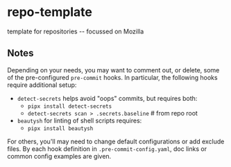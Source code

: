 # repo-template

template for repositories -- focussed on Mozilla

## Notes

Depending on your needs, you may want to comment out, or delete, some of the
pre-configured `pre-commit` hooks. In particular, the following hooks require
additional setup:

- `detect-secrets` helps avoid "oops" commits, but requires both:
  - `pipx install detect-secrets`
  - `detect-secrets scan > .secrets.baseline`  # from repo root
- `beautysh` for linting of shell scripts requires:
  - `pipx install beautysh`

For others, you'll may need to change default configurations or add exclude
files. By each hook definition in `.pre-commit-config.yaml`, doc links or common
config examples are given.
